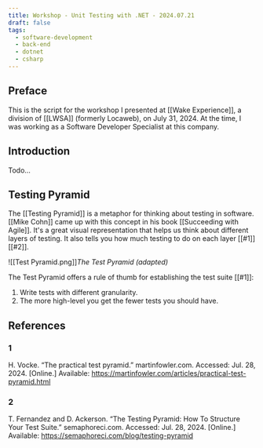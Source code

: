 ```yaml
---
title: Workshop - Unit Testing with .NET - 2024.07.21
draft: false
tags:
  - software-development
  - back-end
  - dotnet
  - csharp
---
```

## Preface

This is the script for the workshop I presented at [[Wake Experience]], a division of [[LWSA]] (formerly Locaweb), on July 31, 2024. At the time, I was working as a Software Developer Specialist at this company.

## Introduction

Todo...

## Testing Pyramid

The [[Testing Pyramid]] is a metaphor for thinking about testing in software. [[Mike Cohn]] came up with this concept in his book [[Succeeding with Agile]]. It's a great visual representation that helps us think about different layers of testing. It also tells you how much testing to do on each layer [[#1]] [[#2]].


![[Test Pyramid.png]]_The Test Pyramid (adapted)_

The Test Pyramid offers a rule of thumb for establishing the test suite [[#1]]:
1. Write tests with different granularity.
2. The more high-level you get the fewer tests you should have.

## References

### 1
H. Vocke. “The practical test pyramid.” martinfowler.com. Accessed: Jul. 28, 2024. [Online.] Available:
https://martinfowler.com/articles/practical-test-pyramid.html

### 2
T. Fernandez and D. Ackerson. “The Testing Pyramid: How To Structure Your Test Suite.” semaphoreci.com. Accessed: Jul. 28, 2024. [Online.] Available: https://semaphoreci.com/blog/testing-pyramid